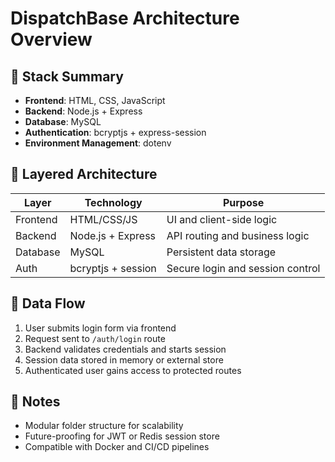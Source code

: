 # DispatchBase Architecture Overview

## 🧱 Stack Summary
- **Frontend**: HTML, CSS, JavaScript
- **Backend**: Node.js + Express
- **Database**: MySQL
- **Authentication**: bcryptjs + express-session
- **Environment Management**: dotenv

## 🧭 Layered Architecture

| Layer       | Technology         | Purpose                          |
|-------------|--------------------|----------------------------------|
| Frontend    | HTML/CSS/JS        | UI and client-side logic         |
| Backend     | Node.js + Express  | API routing and business logic   |
| Database    | MySQL              | Persistent data storage          |
| Auth        | bcryptjs + session | Secure login and session control |

## 🔄 Data Flow
1. User submits login form via frontend
2. Request sent to `/auth/login` route
3. Backend validates credentials and starts session
4. Session data stored in memory or external store
5. Authenticated user gains access to protected routes

## 🧠 Notes
- Modular folder structure for scalability
- Future-proofing for JWT or Redis session store
- Compatible with Docker and CI/CD pipelines
